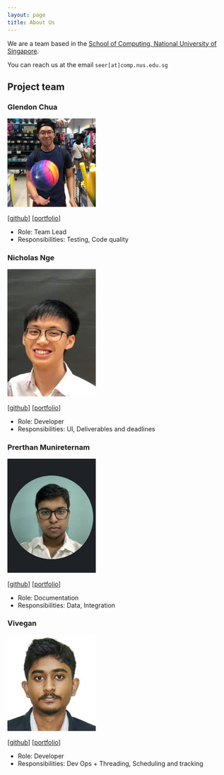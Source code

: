 ```yaml
---
layout: page
title: About Us
---
```


We are a team based in the [School of Computing, National University of Singapore](http://www.comp.nus.edu.sg).

You can reach us at the email `seer[at]comp.nus.edu.sg`

## Project team
### Glendon Chua

<img src="images/bigdoot.png" width="200px">

[[github](https://github.com/BigDoot)]
[[portfolio](team/BigDoot.md)]

* Role: Team Lead
* Responsibilities: Testing, Code quality

### Nicholas Nge

<img src="images/nicholasnge.png" width="200px">

[[github](http://github.com/nicholasnge)]
[[portfolio](team/nicholasnge.md)]

* Role: Developer
* Responsibilities: UI, Deliverables and deadlines

### Prerthan Munireternam

<img src="images/prerthan99.png" width="200px">

[[github](http://github.com/prerthan99)] [[portfolio](team/prerthan99.md)]

* Role: Documentation
* Responsibilities: Data, Integration

### Vivegan

<img src="images/vivegank.png" width="200px">

[[github](http://github.com/vivegank)]
[[portfolio](team/vivegank.md)]

* Role: Developer
* Responsibilities: Dev Ops + Threading, Scheduling and tracking
